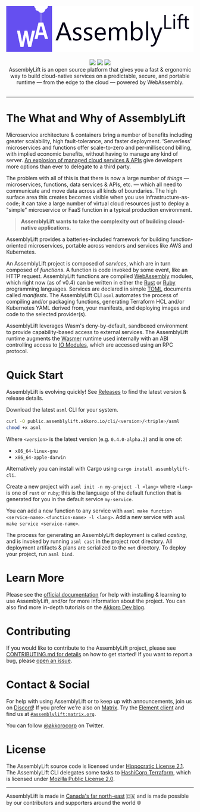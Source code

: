<p align="center">
  <img width="600" src="./docs/AssemblyLift_logo.png"/>
  <br/>
  <br/>
  <img src="https://github.com/akkoro/assemblylift/workflows/AssemblyLift%20CI/badge.svg"/>
  <img src="https://img.shields.io/crates/v/assemblylift-cli"/>
  <img src="https://img.shields.io/discord/901946190667595786"/>
  <br/>
  AssemblyLift is an open source platform that gives you a fast & ergonomic way to build cloud-native services on a predictable, 
secure, and portable runtime &mdash; from the edge to the cloud &mdash; powered by WebAssembly.
  <br/>
  <br/>
</p>

-----

# The What and Why of AssemblyLift

Microservice architecture & containers bring a number of benefits including greater scalability, high fault-tolerance, 
and faster deployment. 'Serverless' microservices and functions offer scale-to-zero and per-millisecond billing, with 
implied economic benefits, without having to manage any kind of server. [An explosion of managed cloud services & APIs](https://landscape.cncf.io/) 
give developers more options than ever to delegate to a third party.

The problem with all of this is that there is now a large number of _things_ &mdash; microservices, functions, data services & APIs, etc. 
&mdash; which all need to communicate and move data across all kinds of boundaries. The high surface area this creates becomes 
visible when you use infrastructure-as-code; it can take a large number of virtual cloud resources just to deploy a "simple"
microservice or FaaS function in a typical production environment.

>**AssemblyLift wants to take the complexity out of building cloud-native applications.**

AssemblyLift provides a batteries-included framework for building function-oriented microservices, portable across vendors 
and services like AWS and Kubernetes.

An AssemblyLift project is composed of _services_, which are in turn composed of _functions_. A function is code invoked by 
some event, like an HTTP request. AssemblyLift functions are compiled [WebAssembly](https://webassembly.org/) modules, which
right now (as of v0.4) can be written in either the [Rust](https://rust-lang.org) or [Ruby](https://ruby-lang.org) programming 
languages. Services are declared in simple [TOML](https://toml.io) documents called _manifests_. The AssemblyLift CLI `asml` 
automates the process of compiling and/or packaging functions, generating Terraform HCL and/or Kubernetes YAML derived from, 
your manifests, and deploying images and code to the selected provider(s).

AssemblyLift leverages Wasm's deny-by-default, sandboxed environment to provide capability-based access to external services.
The AssemblyLift runtime augments the [Wasmer](https://wasmer.io) runtime used internally with an ABI controlling access to 
[IO Modules](https://docs.assemblylift.akkoro.io/learn-assemblylift/io-modules), which are accessed using an RPC protocol.

# Quick Start

AssemblyLift is evolving quickly! See [Releases](https://github.com/akkoro/assemblylift/releases) to find the latest 
version & release details.

Download the latest `asml` CLI for your system.
```bash
curl -O public.assemblylift.akkoro.io/cli/<version>/<triple>/asml
chmod +x asml
```
Where `<version>` is the latest version (e.g. `0.4.0-alpha.2`) and <triple> is one of:
 - `x86_64-linux-gnu`
 - `x86_64-apple-darwin`

Alternatively you can install with Cargo using `cargo install assemblylift-cli`.

Create a new project with `asml init -n my-project -l <lang>` where `<lang>` is one of `rust` or `ruby`; this is the language 
of the default function that is generated for you in the default service `my-service`. 

You can add a new function to any service with `asml make function <service-name>.<function-name> -l <lang>`. 
Add a new service with `asml make service <service-name>`.

The process for generating an AssemblyLift deployment is called _casting_, and is invoked by running `asml cast` in the 
project root directory. All deployment artifacts & plans are serialized to the `net` directory. To deploy your project, 
run `asml bind`.

# Learn More

Please see the [official documentation](https://docs.assemblylift.akkoro.io) for help with installing & learning to use 
AssemblyLift, and/or for more information about the project.
You can also find more in-depth tutorials on the [Akkoro Dev blog](https://dev.to/akkoro).

# Contributing

If you would like to contribute to the AssemblyLift project, please see [CONTRIBUTING.md for details](CONTRIBUTING.md) 
on how to get started! If you want to report a bug, please [open an issue](https://github.com/akkoro/assemblylift/issues/new?labels=bug).

# Contact & Social

For help with using AssemblyLift or to keep up with announcements, join us on [Discord](https://discord.gg/pVSCqYgra3)!
If you prefer we're also on [Matrix](https://matrix.org). Try the [Element client](https://element.io/) and find us at [`#assemblylift:matrix.org`](https://app.element.io/#/room/#assemblylift:matrix.org).

You can follow [@akkorocorp](https://twitter.com/akkorocorp/) on Twitter.

# License

The AssemblyLift source code is licensed under [Hippocratic License 2.1](/LICENSE.md).  
The AssemblyLift CLI delegates some tasks to [HashiCorp Terraform](https://terraform.io), which is licensed under [Mozilla Public License 2.0](https://www.mozilla.org/en-US/MPL/2.0/).

-----

AssemblyLift is made in [Canada's far north-east](https://en.wikipedia.org/wiki/Newfoundland_and_Labrador) 🇨🇦 and is made possible by 
our contributors and supporters around the world 🌐
